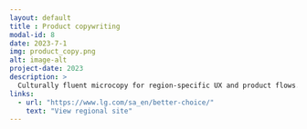 ```yaml
---
layout: default
title : Product copywriting
modal-id: 8
date: 2023-7-1
img: product_copy.png
alt: image-alt
project-date: 2023
description: >
  Culturally fluent microcopy for region-specific UX and product flows.
links:
  - url: "https://www.lg.com/sa_en/better-choice/"
    text: "View regional site"
---
```

